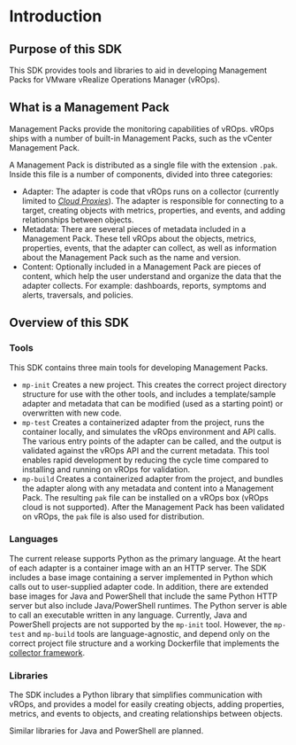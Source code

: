 Introduction
============
## Purpose of this SDK
This SDK provides tools and libraries to aid in developing Management Packs for VMware vRealize Operations Manager 
(vROps).

## What is a Management Pack
Management Packs provide the monitoring capabilities of vROps. vROps ships with a number of built-in Management Packs, such as the vCenter Management Pack.

A Management Pack is distributed as a single file with the extension `.pak`. Inside this file is a number of components, divided into three categories:
* Adapter: The adapter is code that vROps runs on a collector (currently limited to [_Cloud Proxies_](https://docs.vmware.com/en/vRealize-Operations/8.6/com.vmware.vcom.vapp.doc/GUID-7C52B725-4675-4A58-A0AF-6246AEFA45CD.html)). The adapter is responsible for connecting to a target, creating objects with metrics, properties, and events, and adding relationships between objects.
* Metadata: There are several pieces of metadata included in a Management Pack. These tell vROps about the objects, metrics, properties, events, that the adapter can collect, as well as information about the Management Pack such as the name and version.
* Content: Optionally included in a Management Pack are pieces of content, which help the user understand and organize the data that the adapter collects. For example: dashboards, reports, symptoms and alerts, traversals, and policies.

## Overview of this SDK
### Tools
This SDK contains three main tools for developing Management Packs.
* `mp-init` Creates a new project. This creates the correct project directory structure for use with the other tools, and includes a template/sample adapter and metadata that can be modified (used as a starting point) or overwritten with new code.
* `mp-test` Creates a containerized adapter from the project, runs the container locally, and simulates the vROps environment and API calls. The various entry points of the adapter can be called, and the output is validated against the vROps API and the current metadata. This tool enables rapid development by reducing the cycle time compared to installing and running on vROps for validation.
* `mp-build` Creates a containerized adapter from the project, and bundles the adapter along with any metadata and content into a Management Pack. The resulting `pak` file can be installed on a vROps box (vROps cloud is not supported). After the Management Pack has been validated on vROps, the `pak` file is also used for distribution.
### Languages
The current release supports Python as the primary language. At the heart of each adapter is a container image with an
an HTTP server. The SDK includes a base image containing a server implemented in Python which calls out to user-supplied
adapter code. In addition, there are extended base images for Java and PowerShell that include the same Python HTTP
server but also include Java/PowerShell runtimes. The Python server is able to call an executable written in any
language. Currently, Java and PowerShell projects are not supported by the `mp-init` tool. However, the `mp-test`
and `mp-build` tools are language-agnostic, and depend only on the correct project file structure and a working
Dockerfile that implements
the [collector framework](../vrealize_operations_integration_sdk/api/vrops-collector-fwk2-openapi.json).
### Libraries
The SDK includes a Python library that simplifies communication with vROps, and provides a model for easily creating objects, adding properties, metrics, and events to objects, and creating relationships between objects.

Similar libraries for Java and PowerShell are planned.